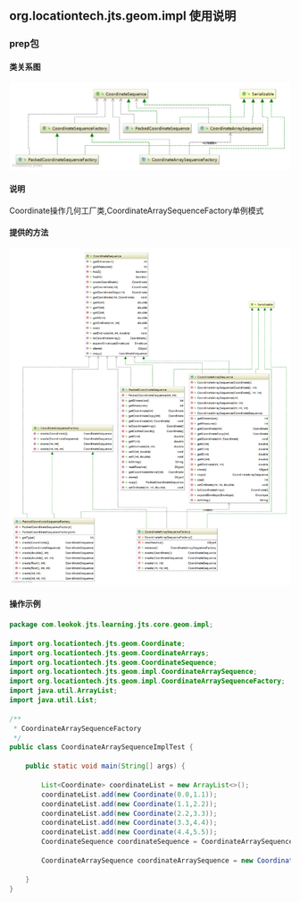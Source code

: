 ## org.locationtech.jts.geom.impl 使用说明

### prep包
#### 类关系图
![CoordinateArraySequence关系图](../../statics/geo/coordinate-array-sequence-class.png)
#### 说明
Coordinate操作几何工厂类,CoordinateArraySequenceFactory单例模式
#### 提供的方法
![提供的方法](../../statics/geo/coordinate-array-sequence-impl.png)
#### 操作示例
```java
package com.leokok.jts.learning.jts.core.geom.impl;

import org.locationtech.jts.geom.Coordinate;
import org.locationtech.jts.geom.CoordinateArrays;
import org.locationtech.jts.geom.CoordinateSequence;
import org.locationtech.jts.geom.impl.CoordinateArraySequence;
import org.locationtech.jts.geom.impl.CoordinateArraySequenceFactory;
import java.util.ArrayList;
import java.util.List;

/**
 * CoordinateArraySequenceFactory
 */
public class CoordinateArraySequenceImplTest {

    public static void main(String[] args) {

        List<Coordinate> coordinateList = new ArrayList<>();
        coordinateList.add(new Coordinate(0.0,1.1));
        coordinateList.add(new Coordinate(1.1,2.2));
        coordinateList.add(new Coordinate(2.2,3.3));
        coordinateList.add(new Coordinate(3.3,4.4));
        coordinateList.add(new Coordinate(4.4,5.5));
        CoordinateSequence coordinateSequence = CoordinateArraySequenceFactory.instance().create(CoordinateArrays.toCoordinateArray(coordinateList));

        CoordinateArraySequence coordinateArraySequence = new CoordinateArraySequence(CoordinateArrays.toCoordinateArray(coordinateList));

    }
}

```